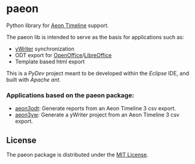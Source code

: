# paeon
Python library for [Aeon Timeline](https://www.aeontimeline.com) support.

The paeon lib is intended to serve as the basis for applications such as:
- [yWriter](http://www.spacejock.com/yWriter7.html) synchronization
- ODT export for [OpenOffice](https://www.openoffice.org)/[LibreOffice](https://www.libreoffice.org)
- Template based html export

This is a *PyDev* project meant to be developed within the *Eclipse* IDE, and built with *Apache ant*.

### Applications based on the paeon package:

- [aeon3odt](https://peter88213.github.io/aeon3odt/): Generate reports from an Aeon Timeline 3 csv export.
- [aeon3yw](https://peter88213.github.io/aeon2yw/): Generate a yWriter project from an Aeon Timeline 3 csv export.


## License

The paeon package is distributed under the [MIT License](http://www.opensource.org/licenses/mit-license.php).